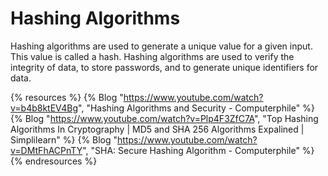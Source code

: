 # Hashing Algorithms

Hashing algorithms are used to generate a unique value for a given input. This value is called a hash. Hashing algorithms are used to verify the integrity of data, to store passwords, and to generate unique identifiers for data.

{% resources %}
  {% Blog "https://www.youtube.com/watch?v=b4b8ktEV4Bg", "Hashing Algorithms and Security - Computerphile" %}
  {% Blog "https://www.youtube.com/watch?v=Plp4F3ZfC7A", "Top Hashing Algorithms In Cryptography | MD5 and SHA 256 Algorithms Expalined | Simplilearn" %}
  {% Blog "https://www.youtube.com/watch?v=DMtFhACPnTY", "SHA: Secure Hashing Algorithm - Computerphile" %}
{% endresources %}
